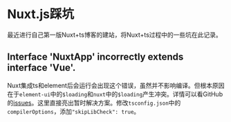 # Nuxt.js踩坑

​	最近进行自己第一版Nuxt+ts博客的建站，将Nuxt+ts过程中的一些坑在此记录。

## Interface 'NuxtApp' incorrectly extends interface 'Vue'.

​	Nuxt集成ts和element后会运行会出现这个错误，虽然并不影响编译。但根本原因在于`element-ui`中的`$loading`和`nuxt`中的`$loading`产生冲突。详情可以看GitHub的[issues](https://link.zhihu.com/?target=https%3A//github.com/nuxt/typescript/issues/49)。这里直接亮出暂时解决方案。修改`tsconfig.json`中的`compilerOptions`，添加`"skipLibCheck": true`。